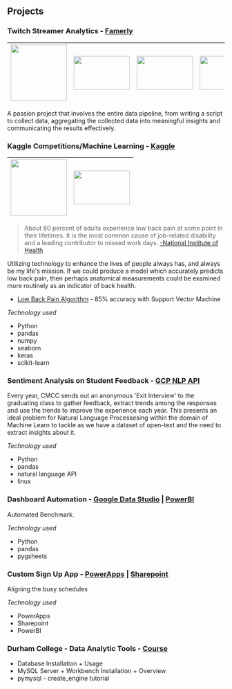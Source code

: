 
## **Projects**

### **Twitch Streamer Analytics** - **[Famerly](https://www.famerly.com/)**
 
|<img src="https://www.python.org/static/img/python-logo.png" width="130"> | <img src="https://upload.wikimedia.org/wikipedia/commons/9/93/Amazon_Web_Services_Logo.svg" width="130" height="78"> | <img src="https://www.stickpng.com/assets/images/580b57fcd9996e24bc43c53d.png" width="130" height="78"> | <img src="https://cdn.worldvectorlogo.com/logos/mysql.svg" width="130" height="78"> |
| --- | --- | --- | --- |


A passion project that involves the entire data pipeline, from writing a script to collect data, aggregating the collected data into meaningful insights and communicating the results effectively. 


### **Kaggle Competitions/Machine Learning** - **[Kaggle](https://www.Kaggle.com/)**

|<img src="https://miro.medium.com/max/400/1*mc5YIn7jvo5uwuqBOUDw7Q.jpeg" width="130"> | <img src="https://matplotlib.org/_static/logo2.svg" width="130" height="78"> |
| --- | --- |

> About 80 percent of adults experience low back pain at some point in their lifetimes. It is the most common cause of job-related disability and a leading contributor to missed work days. [-National Institute of Health](https://www.ninds.nih.gov/Disorders/Patient-Caregiver-Education/Fact-Sheets/Low-Back-Pain-Fact-Sheet)

Utilizing technology to enhance the lives of people always has, and always be my life's mission. If we could produce a model which accurately predicts low back pain, then perhaps anatomical measurements could be examined more routinely as an indicator of back health.

- [Low Back Pain Algorithm](https://www.kaggle.com/anfro18/lower-back-pain-algorithm) - 85% accuracy with Support Vector Machine

_Technology used_
- Python
- pandas
- numpy
- seaborn
- keras
- scikit-learn


### **Sentiment Analysis on Student Feedback** - **[GCP NLP API](https://cloud.google.com/natural-language)**

Every year, CMCC sends out an anonymous 'Exit Interview' to the graduating class to gather feedback, extract trends among the responses and use the trends to improve the experience each year. This presents an ideal problem for Natural Language Processesing within the domain of Machine Learn to tackle as we have a dataset of open-text and the need to extract insights about it. 

_Technology used_
- Python 
- pandas
- natural language API
- linux



### **Dashboard Automation** - **[Google Data Studio](https://datastudio.google.com/u/0/navigation/reporting) | [PowerBI](https://powerbi.microsoft.com/en-us/)**

Automated Benchmark. 

_Technology used_
- Python
- pandas
- pygsheets

### **Custom Sign Up App** - **[PowerApps](https://powerapps.microsoft.com/en-us/) | [Sharepoint](https://products.office.com/en-us/sharepoint/collaboration)**

Aligning the busy schedules

_Technology used_
- PowerApps
- Sharepoint
- PowerBI

### **Durham College - Data Analytic Tools** - **[Course](/course.md)**

- Database Installation + Usage
- MySQL Server + Workbench Installation + Overview
- pymysql - create_engine tutorial
